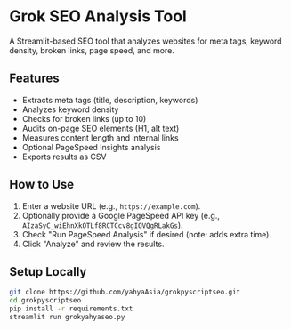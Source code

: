 # Grok SEO Analysis Tool

A Streamlit-based SEO tool that analyzes websites for meta tags, keyword density, broken links, page speed, and more.

## Features
- Extracts meta tags (title, description, keywords)
- Analyzes keyword density
- Checks for broken links (up to 10)
- Audits on-page SEO elements (H1, alt text)
- Measures content length and internal links
- Optional PageSpeed Insights analysis
- Exports results as CSV

## How to Use
1. Enter a website URL (e.g., `https://example.com`).
2. Optionally provide a Google PageSpeed API key (e.g., `AIzaSyC_wiEhnXkOTLf8RCTCcv8gIOVQgRLakGs`).
3. Check "Run PageSpeed Analysis" if desired (note: adds extra time).
4. Click "Analyze" and review the results.

## Setup Locally
```bash
git clone https://github.com/yahyaAsia/grokpyscriptseo.git
cd grokpyscriptseo
pip install -r requirements.txt
streamlit run grokyahyaseo.py
